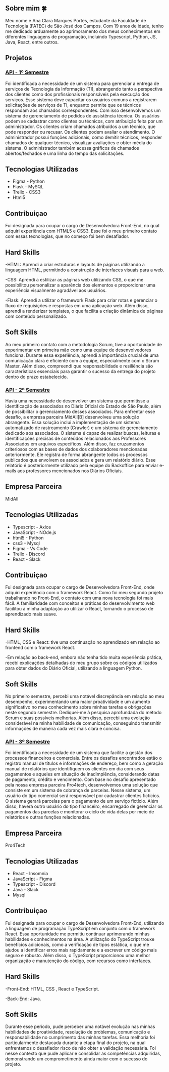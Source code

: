 ## Sobre mim 🍀

Meu nome é Ana Clara Marques Portes, estudante da Faculdade de Tecnologia (FATEC) de São José dos Campos. Com 19 anos de idade, tenho me dedicado arduamente ao aprimoramento dos meus conhecimentos em diferentes linguagens de programação, incluindo Typescript, Python, JS, Java, React, entre outros.

## Projetos

### [API - 1º Semestre](https://github.com/Desduh/BrazilianTech)
Foi identificada a necessidade de um sistema para gerenciar a entrega de serviços de Tecnologia da Informação (TI), abrangendo tanto a perspectiva dos clientes como dos profissionais responsáveis pela execução dos serviços. Esse sistema deve capacitar os usuários comuns a registrarem solicitações de serviços de TI, enquanto permite que os técnicos respondam aos chamados correspondentes.
Com isso desenvolvemos um sistema de gerenciamento de pedidos de assistência técnica. Os usuários podem se cadastrar como clientes ou técnicos, com atribuição feita por um administrador. Os clientes criam chamados atribuídos a um técnico, que pode responder ou recusar. Os clientes podem avaliar o atendimento. O administrador possui funções adicionais, como demitir técnicos, responder chamados de qualquer técnico, visualizar avaliações e obter média do sistema. O administrador também acessa gráficos de chamados abertos/fechados e uma linha do tempo das solicitações.

## Tecnologias Utilizadas 
- Figma   - Python
- Flask   - MySQL 
- Trello  - CSS3
- Html5

## Contribuiçao
Fui designada para ocupar o cargo de Desenvolvedora Front-End, no qual adquiri experiência com HTML5 e CSS3. Esse foi o meu primeiro contato com essas tecnologias, que no começo foi bem desafiador.

## Hard Skills
-HTML: Aprendi a criar estruturas e layouts de páginas utilizando a linguagem HTML, permitindo a construção de interfaces visuais para a web.

-CSS: Aprendi a estilizar as páginas web utilizando CSS, o que me possibilitou personalizar a aparência dos elementos e proporcionar uma experiência visualmente agradável aos usuários.

-Flask: Aprendi a utilizar o framework Flask para criar rotas e gerenciar o fluxo de requisições e respostas em uma aplicação web. Além disso, aprendi a renderizar templates, o que facilita a criação dinâmica de páginas com conteúdo personalizado.

## Soft Skills
Ao meu primeiro contato com a metodologia Scrum, tive a oportunidade de experimentar em primeira mão como uma equipe de desenvolvedores funciona. Durante essa experiência, aprendi a importância crucial de uma comunicação clara e eficiente com a equipe, especialmente com o Scrum Master. Além disso, compreendi que responsabilidade e resiliência são características essenciais para garantir o sucesso da entrega do projeto dentro do prazo estabelecido.


### [API - 2º Semestre](https://github.com/MidNight-Tecnology/API-MidAll-2022.2)

Havia uma necessidade de desenvolver um sistema que permitisse a identificação de associados no Diário Oficial do Estado de São Paulo, além de possibilitar o gerenciamento desses associados. Para enfrentar esse desafio, a empresa parceira MidAll[B] desenvolveu uma solução abrangente. Essa solução inclui a implementação de um sistema automatizado de rastreamento (Crawler) e um sistema de gerenciamento dedicado aos associados. O sistema é capaz de realizar buscas, leituras e identificações precisas de conteúdos relacionados aos Professores Associados em arquivos específicos. Além disso, faz cruzamentos criteriosos com as bases de dados dos colaboradores mencionadas anteriormente. Ele registra de forma abrangente todos os processos publicados que envolvem os associados e gera um relatório diário. Esse relatório é posteriormente utilizado pela equipe do Backoffice para enviar e-mails aos professores mencionados nos Diários Oficiais.

## Empresa Parceira
MidAll

## Tecnologias Utilizadas 
- Typescript  - Axios 
- JavaScript  - NOde.js
- html5       - Python
- css3        - Mysql
- Figma       - Vs Code 
- Trello      - Discord
- React       - Slack

## Contribuiçao
Fui designada para ocupar o cargo de Desenvolvedora Front-End, onde adquiri experiência com o framework React. Como foi meu segundo projeto trabalhando no Front-End, o contato com uma nova tecnologia foi mais fácil. A familiaridade com conceitos e práticas do desenvolvimento web facilitou a minha adaptação ao utilizar o React, tornando o processo de aprendizado mais suave.

## Hard Skills
-HTML, CSS e React: tive uma continuação no aprendizado em relação ao frontend com o framework React.

-Em relação ao back-end, embora não tenha tido muita experiência prática, recebi explicações detalhadas do meu grupo sobre os códigos utilizados para obter dados do Diário Oficial, utilizando a linguagem Python.

## Soft Skills
No primeiro semestre, percebi uma notável discrepância em relação ao meu desempenho, experimentando uma maior proatividade e um aumento significativo no meu conhecimento sobre minhas tarefas e obrigações neste segundo semestre. Dediquei-me à pesquisa aprofundada do método Scrum e suas possíveis melhorias. Além disso, percebi uma evolução considerável na minha habilidade de comunicação, conseguindo transmitir informações de maneira cada vez mais clara e concisa. 

### [API - 3º Semestre](https://github.com/Equipe-Ace)

Foi identificada a necessidade de um sistema que facilite a gestão dos processos financeiros e comerciais. Entre os desafios encontrados estão o registro manual de títulos e informações de endereço, bem como a geração manual de relatórios que identifiquem os clientes em dia com seus pagamentos e aqueles em situação de inadimplência, considerando datas de pagamento, crédito e vencimento.
Com base no desafio apresentado pela nossa empresa parceira Pro4tech, desenvolvemos uma solução que consiste em um sistema de cobrança de parcelas. Nesse sistema, um usuário do tipo comercial será responsável por cadastrar clientes fictícios. O sistema gerará parcelas para o pagamento de um serviço fictício. Além disso, haverá outro usuário do tipo financeiro, encarregado de gerenciar os pagamentos das parcelas e monitorar o ciclo de vida delas por meio de relatórios e outras funções relacionadas.

## Empresa Parceira
Pro4Tech

## Tecnologias Utilizadas 
- React        - Insomnia
- JavaScript   - Figma
- Typescript   - Discord 
- Java         - Slack
- Mysql

## Contribuiçao
Fui designada para ocupar o cargo de Desenvolvedora Front-End, utilizando a linguagem de programação TypeScript em conjunto com o framework React. Essa oportunidade me permitiu continuar aprimorando minhas habilidades e conhecimentos na área. A utilização do TypeScript trouxe benefícios adicionais, como a verificação de tipos estática, o que me ajudou a identificar erros mais rapidamente e a escrever um código mais seguro e robusto. Além disso, o TypeScript proporcionou uma melhor organização e manutenção do código, com recursos como interfaces.

## Hard Skills
-Front-End: HTML, CSS , React e TypeScript.

-Back-End: Java.

## Soft Skills
Durante esse período, pude perceber uma notável evolução nas minhas habilidades de proatividade, resolução de problemas, comunicação e responsabilidade no cumprimento das minhas tarefas. Essa melhoria foi particularmente destacada durante a etapa final do projeto, na qual enfrentamos o desafiador risco de não obter a validação necessária. Foi nesse contexto que pude aplicar e consolidar as competências adquiridas, demonstrando um comprometimento ainda maior com o sucesso do projeto.
